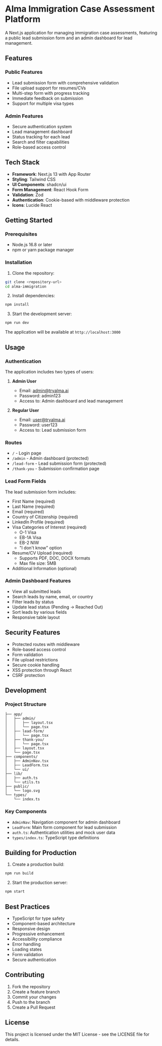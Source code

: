 # Alma Immigration Case Assessment Platform

A Next.js application for managing immigration case assessments, featuring a public lead submission form and an admin dashboard for lead management.

## Features

### Public Features
- Lead submission form with comprehensive validation
- File upload support for resumes/CVs
- Multi-step form with progress tracking
- Immediate feedback on submission
- Support for multiple visa types

### Admin Features
- Secure authentication system
- Lead management dashboard
- Status tracking for each lead
- Search and filter capabilities
- Role-based access control

## Tech Stack

- **Framework**: Next.js 13 with App Router
- **Styling**: Tailwind CSS
- **UI Components**: shadcn/ui
- **Form Management**: React Hook Form
- **Validation**: Zod
- **Authentication**: Cookie-based with middleware protection
- **Icons**: Lucide React

## Getting Started

### Prerequisites

- Node.js 16.8 or later
- npm or yarn package manager

### Installation

1. Clone the repository:
```bash
git clone <repository-url>
cd alma-immigration
```

2. Install dependencies:
```bash
npm install
```

3. Start the development server:
```bash
npm run dev
```

The application will be available at `http://localhost:3000`

## Usage

### Authentication

The application includes two types of users:

1. **Admin User**
   - Email: admin@tryalma.ai
   - Password: admin123
   - Access to: Admin dashboard and lead management

2. **Regular User**
   - Email: user@tryalma.ai
   - Password: user123
   - Access to: Lead submission form

### Routes

- `/` - Login page
- `/admin` - Admin dashboard (protected)
- `/lead-form` - Lead submission form (protected)
- `/thank-you` - Submission confirmation page

### Lead Form Fields

The lead submission form includes:
- First Name (required)
- Last Name (required)
- Email (required)
- Country of Citizenship (required)
- LinkedIn Profile (required)
- Visa Categories of Interest (required)
  - O-1 Visa
  - EB-1A Visa
  - EB-2 NIW
  - "I don't know" option
- Resume/CV Upload (required)
  - Supports PDF, DOC, DOCX formats
  - Max file size: 5MB
- Additional Information (optional)

### Admin Dashboard Features

- View all submitted leads
- Search leads by name, email, or country
- Filter leads by status
- Update lead status (Pending → Reached Out)
- Sort leads by various fields
- Responsive table layout

## Security Features

- Protected routes with middleware
- Role-based access control
- Form validation
- File upload restrictions
- Secure cookie handling
- XSS protection through React
- CSRF protection

## Development

### Project Structure

```
├── app/
│   ├── admin/
│   │   ├── layout.tsx
│   │   └── page.tsx
│   ├── lead-form/
│   │   └── page.tsx
│   ├── thank-you/
│   │   └── page.tsx
│   ├── layout.tsx
│   └── page.tsx
├── components/
│   ├── AdminNav.tsx
│   ├── LeadForm.tsx
│   └── ui/
├── lib/
│   ├── auth.ts
│   └── utils.ts
├── public/
│   └── logo.svg
└── types/
    └── index.ts
```

### Key Components

- `AdminNav`: Navigation component for admin dashboard
- `LeadForm`: Main form component for lead submission
- `auth.ts`: Authentication utilities and mock user data
- `types/index.ts`: TypeScript type definitions

## Building for Production

1. Create a production build:
```bash
npm run build
```

2. Start the production server:
```bash
npm start
```

## Best Practices

- TypeScript for type safety
- Component-based architecture
- Responsive design
- Progressive enhancement
- Accessibility compliance
- Error handling
- Loading states
- Form validation
- Secure authentication

## Contributing

1. Fork the repository
2. Create a feature branch
3. Commit your changes
4. Push to the branch
5. Create a Pull Request

## License

This project is licensed under the MIT License - see the LICENSE file for details.
